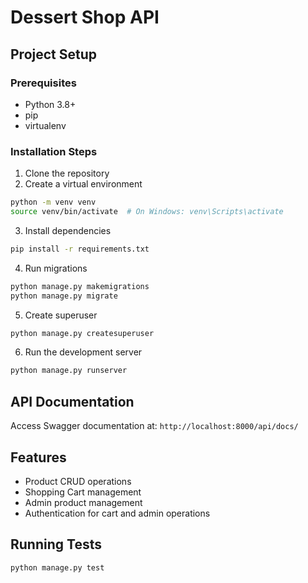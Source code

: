 # Dessert Shop API

## Project Setup

### Prerequisites
- Python 3.8+
- pip
- virtualenv

### Installation Steps
1. Clone the repository
2. Create a virtual environment
```bash
python -m venv venv
source venv/bin/activate  # On Windows: venv\Scripts\activate
```

3. Install dependencies
```bash
pip install -r requirements.txt
```

4. Run migrations
```bash
python manage.py makemigrations
python manage.py migrate
```

5. Create superuser
```bash
python manage.py createsuperuser
```

6. Run the development server
```bash
python manage.py runserver
```

## API Documentation
Access Swagger documentation at: `http://localhost:8000/api/docs/`

## Features
- Product CRUD operations
- Shopping Cart management
- Admin product management
- Authentication for cart and admin operations

## Running Tests
```bash
python manage.py test
```
